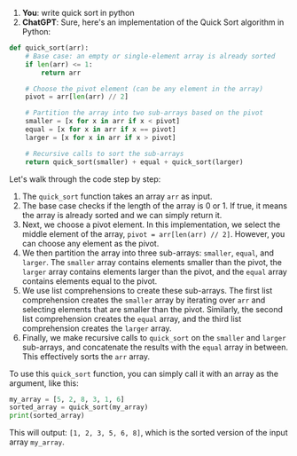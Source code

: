1. **You**: write quick sort in python
2. **ChatGPT**: Sure, here's an implementation of the Quick Sort algorithm in Python:

```python
def quick_sort(arr):
    # Base case: an empty or single-element array is already sorted
    if len(arr) <= 1:
        return arr

    # Choose the pivot element (can be any element in the array)
    pivot = arr[len(arr) // 2]

    # Partition the array into two sub-arrays based on the pivot
    smaller = [x for x in arr if x < pivot]
    equal = [x for x in arr if x == pivot]
    larger = [x for x in arr if x > pivot]

    # Recursive calls to sort the sub-arrays
    return quick_sort(smaller) + equal + quick_sort(larger)
```

Let's walk through the code step by step:

1. The `quick_sort` function takes an array `arr` as input.
2. The base case checks if the length of the array is 0 or 1. If true, it means the array is already sorted and we can simply return it.
3. Next, we choose a pivot element. In this implementation, we select the middle element of the array, `pivot = arr[len(arr) // 2]`. However, you can choose any element as the pivot.
4. We then partition the array into three sub-arrays: `smaller`, `equal`, and `larger`. The `smaller` array contains elements smaller than the pivot, the `larger` array contains elements larger than the pivot, and the `equal` array contains elements equal to the pivot.
5. We use list comprehensions to create these sub-arrays. The first list comprehension creates the `smaller` array by iterating over `arr` and selecting elements that are smaller than the pivot. Similarly, the second list comprehension creates the `equal` array, and the third list comprehension creates the `larger` array.
6. Finally, we make recursive calls to `quick_sort` on the `smaller` and `larger` sub-arrays, and concatenate the results with the `equal` array in between. This effectively sorts the `arr` array.

To use this `quick_sort` function, you can simply call it with an array as the argument, like this:

```python
my_array = [5, 2, 8, 3, 1, 6]
sorted_array = quick_sort(my_array)
print(sorted_array)
```

This will output: `[1, 2, 3, 5, 6, 8]`, which is the sorted version of the input array `my_array`.